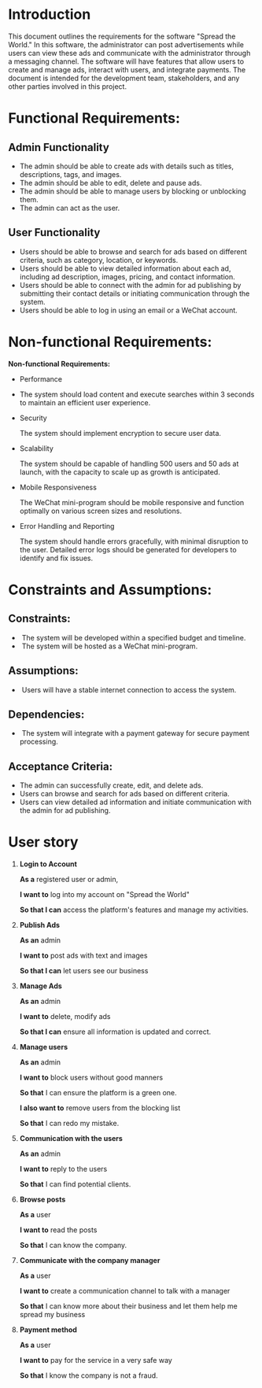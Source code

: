 # Introduction

This document outlines the requirements for the software "Spread the World." In this software, the administrator can post advertisements while users can view these ads and communicate with the administrator through a messaging channel. The software will have features that allow users to create and manage ads, interact with users, and integrate payments. The document is intended for the development team, stakeholders, and any other parties involved in this project.

# Functional Requirements:

## Admin Functionality

- The admin should be able to create ads with details such as titles, descriptions, tags, and images.
- The admin should be able to edit, delete and pause ads.
- The admin should be able to manage users by blocking or unblocking them.
- The admin can act as the user.

## User Functionality

- Users should be able to browse and search for ads based on different criteria, such as category, location, or keywords.
- Users should be able to view detailed information about each ad, including ad description, images, pricing, and contact information.
- Users should be able to connect with the admin for ad publishing by submitting their contact details or initiating communication through the system.
- Users should be able to log in using an email or a WeChat account.

# Non-functional Requirements:

**Non-functional Requirements:**

- Performance  

- The system should load content and execute searches within 3 	seconds to maintain an efficient user experience.

- Security 	

  The system should implement encryption to secure user data.

- Scalability 	

  The system should be capable of handling 500 users and 50 ads at 	launch, with the capacity to scale up as growth is anticipated.

- Mobile Responsiveness  

  The WeChat mini-program should be mobile responsive and function optimally on various screen sizes and resolutions.

- Error Handling and Reporting  

  The system should handle errors gracefully, with minimal disruption 	to the user. Detailed error logs should be generated for developers to identify and fix issues.

# Constraints and Assumptions:

## Constraints:

- ​	The system will be developed within a specified budget and timeline.
- ​	The system will be hosted as a WeChat mini-program.

## Assumptions:

- ​	Users will have a stable internet connection to access the system.

## Dependencies:

- ​	The system will integrate with a payment gateway for secure payment processing.

## Acceptance Criteria:

- The admin can successfully create, edit, and delete ads.
- Users can browse and search for ads based on different criteria.
- Users can view detailed ad information and initiate communication with the admin for ad publishing.

# User story

1. **Login to Account**

    **As a** registered user or admin,

    **I want to** log into my account on "Spread the World"

    **So that I can** access the platform's features and manage my activities.



2. **Publish Ads**

    **As an** admin

    **I want to** post ads with text and images

    **So that I can** let users see our business



3. **Manage Ads**

    **As an** admin

    **I want to** delete, modify ads

    **So that I can** ensure all information is updated and correct.



4. **Manage users**

    **As an** admin

    **I want to** block users without good manners 

    **So that** I can ensure the platform is a green one.

    **I also want to** remove users from the blocking list 

    **So that** I can redo my mistake. 



5. **Communication with the users**

    **As an** admin

    **I want to** reply to the users

    **So that** I can find potential clients. 



6. **Browse posts**

    **As a** user 

    **I want to** read the posts

    **So that** I can know the company.



7. **Communicate with the company manager** 

    **As a** user

    **I want to** create a communication channel to talk with a manager 

    **So that** I can know more about their business and let them help me spread my business 



8. **Payment method** 

    **As a** user

    **I want to** pay for the service in a very safe way 

    **So that** I know the company is not a fraud. 
